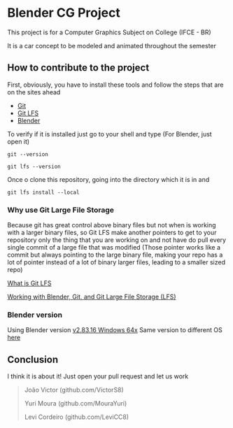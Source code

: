 # Blender CG Project

This project is for a Computer Graphics Subject on College (IFCE - BR)

It is a car concept to be modeled and animated throughout the semester

## How to contribute to the project

First, obviously, you have to install these tools and follow the steps that are on the sites ahead

-   [Git](https://git-scm.com/downloads)
-   [Git LFS](https://git-lfs.github.com/)
-   [Blender](https://www.blender.org/download/)

To verify if it is installed just go to your shell and type (For Blender, just open it)

`git --version`

`git lfs --version`

Once o clone this repository, going into the directory which it is in and

`git lfs install --local`

### Why use Git Large File Storage

Because git has great control above binary files but not when is working with a larger binary files, so Git LFS make another pointers to get to your repository only the thing that you are working on and not have do pull every single commit of a large file that was modified (Those pointer works like a commit but always pointing to the large binary file, making your repo has a lot of pointer instead of a lot of binary larger files, leading to a smaller sized repo)

[^References]: About all README.md knowledge and beyond

[What is Git LFS](https://www.youtube.com/watch?v=9gaTargV5BY)

[Working with Blender, Git, and Git Large File Storage (LFS)](https://creativepolygon.com/tutorials/working-with-blender-git-and-git-large-file-storage-lfs)

### Blender version

Using Blender version [v2.83.16 Windows 64x](https://download.blender.org/release/Blender2.83/blender-2.83.16-windows-x64.zip)
Same version to different OS [here](https://download.blender.org/release/Blender2.83/)

## Conclusion

I think it is about it! Just open your pull request and let us work

[^Team]: Project Group at CG Subject

>   João Victor (github.com/VictorS8)
>
>   Yuri Moura (github.com/MouraYuri)
>
>   Levi Cordeiro (github.com/LeviCC8)


